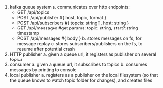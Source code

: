 1. kafka queue system
  a. communicates over http
    endpoints:
      - GET /api/topics
      - POST /api/publisher #{ host, topic, format }
      - POST /api/subscribers #{ topcis: string[], host: string }
      - GET /api/messages #get params: topic: string, start?:string timestamp
      - POST /api/messages #{ body }
  b. stores messages on fs, for message replay
  c. stores subscribers/publishers on the fs, to resume after potential crash
2. HTTP publisher
  a. given a queue url, it registers as publisher on several topics
3. consumer
  a. given a queue url, it subscribes to topics
  b. consumes messages by printing to console
4. local publisher
  a. registers as a publisher on the local filesystem (so that the queue knows to watch topic folder for changes), and creates files